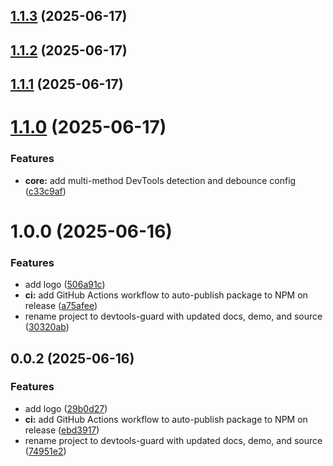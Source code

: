 ## [1.1.3](https://github.com/DicksonPaL21/devtools-guard/compare/v1.1.2...v1.1.3) (2025-06-17)



## [1.1.2](https://github.com/DicksonPaL21/devtools-guard/compare/v1.1.1...v1.1.2) (2025-06-17)



## [1.1.1](https://github.com/DicksonPaL21/devtools-guard/compare/v1.1.0...v1.1.1) (2025-06-17)



# [1.1.0](https://github.com/DicksonPaL21/devtools-guard/compare/v1.0.0...v1.1.0) (2025-06-17)


### Features

* **core:** add multi-method DevTools detection and debounce config ([c33c9af](https://github.com/DicksonPaL21/devtools-guard/commit/c33c9af2d894b7132a4917503d679062d58a0338))



# 1.0.0 (2025-06-16)


### Features

* add logo ([506a91c](https://github.com/DicksonPaL21/devtools-guard/commit/506a91c0657e85fa9eff904cd1cba2136ac10023))
* **ci:** add GitHub Actions workflow to auto-publish package to NPM on release ([a75afee](https://github.com/DicksonPaL21/devtools-guard/commit/a75afeed85189536baa3beb21fbac5f31de850be))
* rename project to devtools-guard with updated docs, demo, and source ([30320ab](https://github.com/DicksonPaL21/devtools-guard/commit/30320ab43e4a47746903733a1cb969319b21de61))



## 0.0.2 (2025-06-16)

### Features

- add logo ([29b0d27](https://github.com/DicksonPaL21/devtools-guard/commit/29b0d27830eff1711e7451b9f2052e2e492006c1))
- **ci:** add GitHub Actions workflow to auto-publish package to NPM on release ([ebd3917](https://github.com/DicksonPaL21/devtools-guard/commit/ebd3917d0cb02b0d21fca6efeb8f75d25032ee00))
- rename project to devtools-guard with updated docs, demo, and source ([74951e2](https://github.com/DicksonPaL21/devtools-guard/commit/74951e250d201072fcba70b56eb8fe36a325bf3f))
